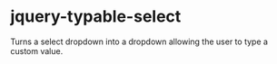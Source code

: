 jquery-typable-select
=====================

Turns a select dropdown into a dropdown allowing the user to type a custom value.